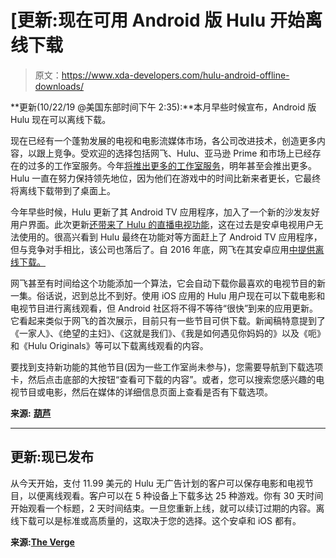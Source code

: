 # [更新:现在可用 Android 版 Hulu 开始离线下载

> 原文：<https://www.xda-developers.com/hulu-android-offline-downloads/>

**更新(10/22/19 @美国东部时间下午 2:35):**本月早些时候宣布，Android 版 Hulu 现在可以离线下载。

现在已经有一个蓬勃发展的电视和电影流媒体市场，各公司改进技术，创造更多内容，以跟上竞争。受欢迎的选择包括网飞、Hulu、亚马逊 Prime 和市场上已经存在的过多的工作室服务。今年[将推出更多的工作室服务](https://www.xda-developers.com/disney-streaming-service/)，明年甚至会推出更多。Hulu 一直在努力保持领先地位，因为他们在游戏中的时间比新来者更长，它最终将离线下载带到了桌面上。

今年早些时候，Hulu 更新了其 Android TV 应用程序，加入了一个新的沙发友好用户界面。此次更新[还带来了 Hulu 的直播电视功能](https://www.xda-developers.com/hulu-updates-android-tv-app-live-tv/)，这在过去是安卓电视用户无法使用的。很高兴看到 Hulu 最终在功能对等方面赶上了 Android TV 应用程序，但与竞争对手相比，该公司也落后了。自 2016 年底，网飞在其安卓应用[中提供离线下载。](https://www.xda-developers.com/netflix-brings-offline-downloads-for-mobile-devices/)

网飞甚至有时间给这个功能添加一个算法，它会自动下载你最喜欢的电视节目的新一集。俗话说，迟到总比不到好。使用 iOS 应用的 Hulu 用户现在可以下载电影和电视节目进行离线观看，但 Android 社区将不得不等待“很快”到来的应用更新。它看起来类似于网飞的首次展示，目前只有一些节目可供下载。新闻稿特意提到了《一家人》、《绝望的主妇》、《这就是我们》、《我是如何遇见你妈妈的》以及《呃》和《Hulu Originals》等可以下载离线观看的内容。

要找到支持新功能的其他节目(因为一些工作室尚未参与)，您需要导航到下载选项卡，然后点击底部的大按钮“查看可下载的内容”。或者，您可以搜索您感兴趣的电视节目或电影，然后在媒体的详细信息页面上查看是否有下载选项。

**来源:** [**葫芦**](https://www.hulu.com/press/hulu-update/watch-hulu-on-the-go-with-downloads/)

* * *

## 更新:现已发布

从今天开始，支付 11.99 美元的 Hulu 无广告计划的客户可以保存电影和电视节目，以便离线观看。客户可以在 5 种设备上下载多达 25 种游戏。你有 30 天时间开始观看一个标题，2 天时间结束。一旦您重新上线，就可以续订过期的内容。离线下载可以是标准或高质量的，这取决于您的选择。这个安卓和 iOS 都有。

**来源:[The Verge](https://www.theverge.com/2019/10/22/20927130/hulu-offline-downloads-android-no-ads-subscription-available-now)**